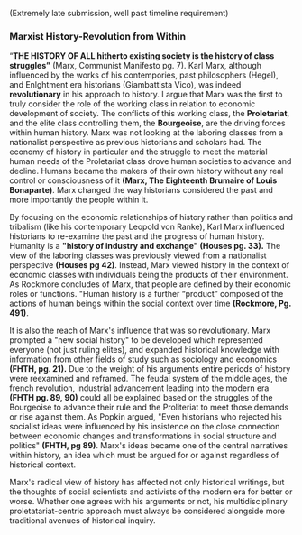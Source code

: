 (Extremely late submission, well past timeline requirement)
### Marxist History-Revolution from Within

“**THE HISTORY OF ALL hitherto existing society is the history of class struggles”** (Marx, Communist Manifesto pg. 7). Karl Marx, although influenced by the works of his contempories, past philosophers (Hegel), and Enlghtment era historians (Giambattista Vico), was indeed **revolutionary** in his approach to history. I argue that Marx was the first to truly consider the role of the working class in relation to economic development of society. The conflicts of this working class, the **Proletariat**, and the elite class controlling them, the **Bourgeoise**, are the driving forces within human history. Marx was not looking at the laboring classes from a nationalist perspective as previous historians and scholars had. The economy of history in particular and the struggle to meet the material human needs of the Proletariat class drove human societies to advance and decline. Humans became the makers of their own history without any real control or consciousness of it **(Marx, The Eighteenth Brumaire of Louis Bonaparte)**. Marx changed the way historians considered the past and more importantly the people within it.

By focusing on the economic relationships of history rather than politics and tribalism (like his contemporary Leopold von Ranke), Karl Marx influenced historians to re-examine the past and the progress of human history. Humanity is a **"history of industry and exchange" (Houses pg. 33).**  The view of the laboring classes was previously viewed from a nationalist perspective **(Houses pg 42)**. Instead, Marx viewed history in the context of economic classes with individuals being the products of their environment. As Rockmore concludes of Marx, that people are defined by their economic roles or functions. "Human history is a further “product” composed of the actions of human beings within the social context over time **(Rockmore, Pg. 491)**.  

It is also the reach of Marx's influence that was so revolutionary. Marx prompted a "new social history" to be developed which represented everyone (not just ruling elites), and expanded historical knowledge with information from other fields of study such as sociology and economics **(FHTH, pg. 21).** Due to the weight of his arguments entire periods of history were reexamined and reframed. The feudal system of the middle ages, the french revolution, industrial advancement leading into the modern era **(FHTH pg. 89, 90)** could all be explained based on the struggles of the Bourgeoise to advance their rule and the Proliteriat to meet those demands or rise against them. As Popkin argued, "Even historians who rejected his socialist ideas were influenced by his insistence on the close connection between economic changes and transformations in social structure and politics" **(FHTH, pg 89)**. Marx's ideas became one of the central narratives within history, an idea which must be argued for or against regardless of historical context.

Marx's radical view of history has affected not only historical writings, but the thoughts of social scientists and activists of the modern era for better or worse. Whether one agrees with his arguments or not, his multidisciplinary proletatariat-centric approach must always be considered alongside more traditional avenues of historical inquiry.

